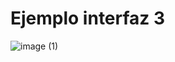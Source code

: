 # Ejemplo interfaz 3 
![image (1)](https://github.com/leonxn/Example_interface_flutter_3/assets/16175082/cb20e0be-fda5-48e4-8fb5-1c6e148d3162)
